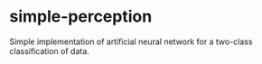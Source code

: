 # simple-perception
Simple implementation of artificial neural network for a two-class classification of data.
